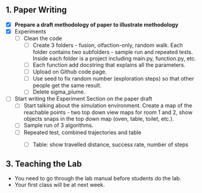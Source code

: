 ## 1. Paper Writing
* [x] **Prepare a draft methodology of paper to illustrate methodology**
* [x] Experiments
  * [ ] Clean the code
    * [ ] Create 3 folders - fusion, olfaction-only, random walk. Each folder contains two subfolders - sample run and repeated tests. Inside each folder is a project including main.py, function.py, etc.
    * [ ] Each function add docstring that explains all the parameters.
    * [ ] Upload on Github code page.
    * [ ] Use seed to fix random number (exploration steps) so that other people get the same result.
    * [ ] Delete sigma_plume.

 * [ ] Start writing the Experiment Section on the paper draft
   * [ ] Start talking about the simulation environment. Create a map of the reachable points - two top down view maps for room 1 and 2, show objects snaps in the top down map (oven, table, toilet, etc.).
   * [ ] Sample run of 3 algorithms.
   * [ ] Repeated test, combined trajectories and table
     * [ ] Table: show travelled distance, success rate, number of steps


## 3. Teaching the Lab
* You need to go through the lab manual before students do the lab.
* Your first class will be at next week. 
